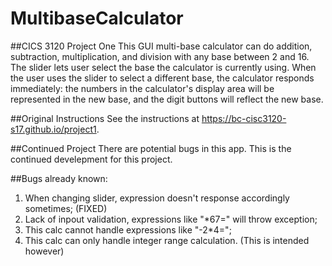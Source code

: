 # MultibaseCalculator

##CICS 3120 Project One
This GUI multi-base calculator can do addition, subtraction, multiplication, and division 
with any base between 2 and 16. The slider lets user select the base the calculator is 
currently using. When the user uses the slider to select a different base, the calculator 
responds immediately: the numbers in the calculator's display area will be represented in
the new base, and the digit buttons will reflect the new base.

##Original Instructions
See the instructions at https://bc-cisc3120-s17.github.io/project1.

##Continued Project
There are potential bugs in this app. This is the continued develepment for this project.

##Bugs already known:
1. When changing slider, expression doesn't response accordingly sometimes; (FIXED)
2. Lack of inpout validation, expressions like "*67=" will throw exception;
3. This calc cannot handle expressions like "-2*4=";
4. This calc can only handle integer range calculation. (This is intended however)
